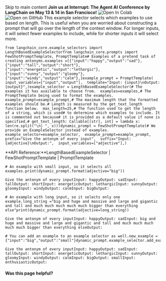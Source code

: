 Skip to main content
**Join us at Interrupt: The Agent AI Conference by LangChain on May 13 & 14 in San Francisco!**
![Open In Colab](https://colab.research.google.com/assets/colab-badge.svg)![Open on GitHub](https://img.shields.io/badge/Open%20on%20GitHub-grey?logo=github&logoColor=white)
This example selector selects which examples to use based on length. This is useful when you are worried about constructing a prompt that will go over the length of the context window. For longer inputs, it will select fewer examples to include, while for shorter inputs it will select more.
```
from langchain_core.example_selectors import LengthBasedExampleSelectorfrom langchain_core.prompts import FewShotPromptTemplate, PromptTemplate# Examples of a pretend task of creating antonyms.examples =[{"input":"happy","output":"sad"},{"input":"tall","output":"short"},{"input":"energetic","output":"lethargic"},{"input":"sunny","output":"gloomy"},{"input":"windy","output":"calm"},]example_prompt = PromptTemplate(  input_variables=["input","output"],  template="Input: {input}\nOutput: {output}",)example_selector = LengthBasedExampleSelector(# The examples it has available to choose from.  examples=examples,# The PromptTemplate being used to format the examples.  example_prompt=example_prompt,# The maximum length that the formatted examples should be.# Length is measured by the get_text_length function below.  max_length=25,# The function used to get the length of a string, which is used# to determine which examples to include. It is commented out because# it is provided as a default value if none is specified.# get_text_length: Callable[[str], int] = lambda x: len(re.split("\n| ", x)))dynamic_prompt = FewShotPromptTemplate(# We provide an ExampleSelector instead of examples.  example_selector=example_selector,  example_prompt=example_prompt,  prefix="Give the antonym of every input",  suffix="Input: {adjective}\nOutput:",  input_variables=["adjective"],)
```

**API Reference:**LengthBasedExampleSelector | FewShotPromptTemplate | PromptTemplate
```
# An example with small input, so it selects all examples.print(dynamic_prompt.format(adjective="big"))
```

```
Give the antonym of every inputInput: happyOutput: sadInput: tallOutput: shortInput: energeticOutput: lethargicInput: sunnyOutput: gloomyInput: windyOutput: calmInput: bigOutput:
```

```
# An example with long input, so it selects only one example.long_string ="big and huge and massive and large and gigantic and tall and much much much much much bigger than everything else"print(dynamic_prompt.format(adjective=long_string))
```

```
Give the antonym of every inputInput: happyOutput: sadInput: big and huge and massive and large and gigantic and tall and much much much much much bigger than everything elseOutput:
```

```
# You can add an example to an example selector as well.new_example ={"input":"big","output":"small"}dynamic_prompt.example_selector.add_example(new_example)print(dynamic_prompt.format(adjective="enthusiastic"))
```

```
Give the antonym of every inputInput: happyOutput: sadInput: tallOutput: shortInput: energeticOutput: lethargicInput: sunnyOutput: gloomyInput: windyOutput: calmInput: bigOutput: smallInput: enthusiasticOutput:
```

#### Was this page helpful?
